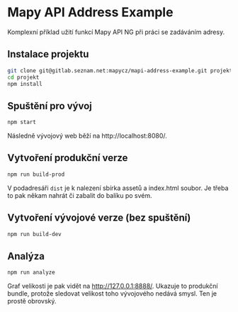 # Mapy API Address Example

Komplexní příklad užití funkcí Mapy API NG při práci se zadáváním adresy.

## Instalace projektu

```sh
git clone git@gitlab.seznam.net:mapycz/mapi-address-example.git projekt
cd projekt
npm install
```

## Spuštění pro vývoj

```sh
npm start
```
Následně vývojový web běží na http://localhost:8080/.

## Vytvoření produkční verze

```sh
npm run build-prod
```
V podadresáři `dist` je k nalezení sbírka assetů a index.html soubor. Je třeba to pak někam nahrát či zabalit do balíku po svém.

## Vytvoření vývojové verze (bez spuštění)

```sh
npm run build-dev
```

## Analýza

```sh
npm run analyze
```
Graf velikosti je pak vidět na http://127.0.0.1:8888/. Ukazuje to produkční bundle, protože sledovat velikost toho vývojového nedává smysl. Ten je prostě obrovský.
